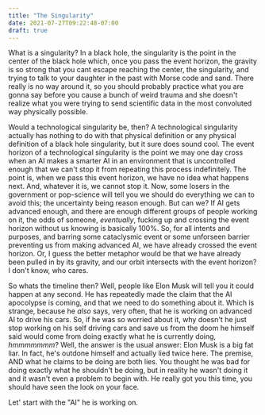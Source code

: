```yaml
---
title: "The Singularity"
date: 2021-07-27T09:22:48-07:00
draft: true
---
```


What is a singularity?
In a black hole, the singularity is the point in the center of the black hole which, once you pass the event horizon, the gravity is so strong that you cant escape reaching the center, the singularity, and trying to talk to your daughter in the past with Morse code and sand.
There really is no way around it, so you should probably practice what you are gonna say before you cause a bunch of weird trauma and she doesn't realize what you were trying to send scientific data in the most convoluted way physically possible.

Would a technological singularity be, then?
A technological singularity actually has nothing to do with that physical definition or any physical definition of a black hole singularity, but it sure does sound cool.
The event horizon of a technological singularity is the point we may one day cross when an AI makes a smarter AI in an environment that is uncontrolled enough that we can't stop it from repeating this process indefinitely.
The point is, when we pass this event horizon, we have no idea what happens next.
And, whatever it is, we cannot stop it.
Now, some losers in the government or pop-science will tell you we should do everything we can to avoid this; the uncertainty being reason enough.
But can we?
If AI gets advanced enough, and there are enough different groups of people working on it, the odds of someone, *eventually*, fucking up and crossing the event horizon without us knowing is basically 100%.
So, for all intents and purposes, and barring some cataclysmic event or some unforseen barrier preventing us from making advanced AI, we have already crossed the event horizon.
Or, I guess the better metaphor would be that we have already been pulled in by its gravity, and our orbit intersects with the event horizon?
I don't know, who cares.

So whats the timeline then?
Well, people like Elon Musk will tell you it could happen at any second.
He has repeatedly made the claim that the AI apocolypse is coming, and that we need to do something about it.
Which is strange, because he *also* says, very often, that he is working on advanced AI to drive his cars.
So, if he was so worried about it, why doesn't he just stop working on his self driving cars and save us from the doom he himself said would come from doing exactly what he is currently doing, *hmmmmmmm*?
Well, the answer is the usual answer: Elon Musk is a big fat liar.
In fact, he's outdone himself and actually lied twice here. 
The premise, AND what he claims to be doing are both lies.
You thought he was bad for doing exactly what he shouldn't be doing, but in reality he wasn't doing it and it wasn't even a problem to begin with.
He really got you this time, you should have seen the look on your face.

Let' start with the "AI" he is working on.